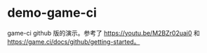 # demo-game-ci

game-ci github 版的演示。参考了 https://youtu.be/M2BZr02uai0 和 https://game.ci/docs/github/getting-started。
